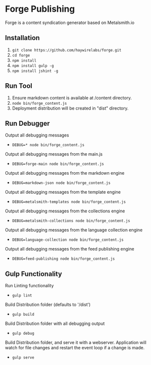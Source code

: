Forge Publishing
================

Forge is a content syndication generator based on Metalsmith.io

Installation
------------

1. ```git clone https://github.com/haywirelabs/forge.git```
2. ```cd forge```
3. ```npm install```
4. ```npm install gulp -g```
5. ```npm install jshint -g```

Run Tool
--------

1. Ensure markdown content is available at /content directory.
2. ```node bin/forge_content.js```
3. Deployment distribution will be created in "dist" directory.

Run Debugger
------------

Output all debugging messages

  - ```DEBUG=* node bin/forge_content.js```

Output all debugging messages from the main.js

  - ```DEBUG=forge-main node bin/forge_content.js```

Output all debugging messages from the markdown engine

  - ```DEBUG=markdown-json node bin/forge_content.js```

Output all debugging messages from the template engine

  - ```DEBUG=metalsmith-templates node bin/forge_content.js```

Output all debugging messages from the collections engine

  - ```DEBUG=metalsmith-collections node bin/forge_content.js```

Output all debugging messages from the language collection engine

  - ```DEBUG=language-collection node bin/forge_content.js```

Output all debugging messages from the feed publishing engine

  - ```DEBUG=feed-publishing node bin/forge_content.js```

Gulp Functionality
------------------

Run Linting functionality

  - ```gulp lint```

Build Distribution folder (defaults to '/dist')

  - ```gulp build```

Build Distribution folder with all debugging output

  - ```gulp debug```

Build Distribution folder, and serve it with a webserver.  Application will watch for file changes and restart the event loop if a change is made.

  - ```gulp serve```
